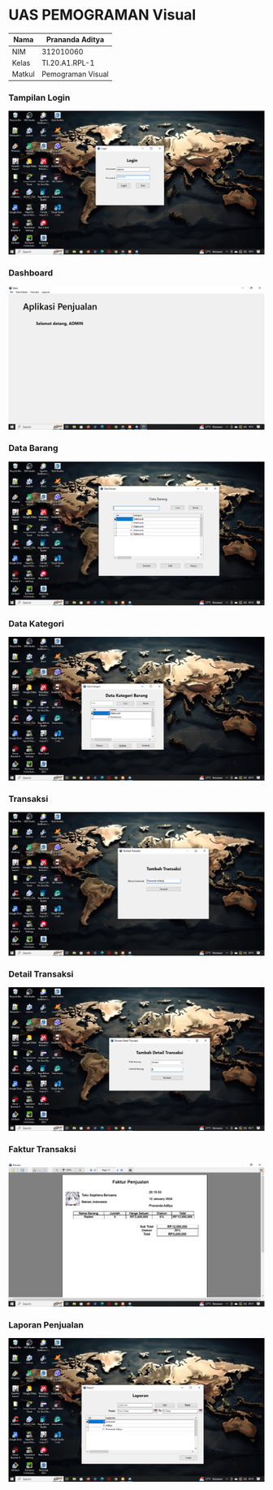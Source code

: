 # UAS PEMOGRAMAN Visual

| Nama   | Prananda Aditya   |
| ------ | ----------------- |
| NIM    | 312010060         |
| Kelas  | TI.20.A1.RPL-1    |
| Matkul | Pemograman Visual |

### Tampilan Login
![Foto](asset/Login.png)

### Dashboard
![Foto](asset/Dashboard.png)

### Data Barang
![Foto](asset/data_barang.png)

### Data Kategori
![Foto](asset/kategori.png)

### Transaksi
![Foto](asset/transaksi.png)

### Detail Transaksi
![Foto](asset/detail_transaksi.png)

### Faktur Transaksi
![Foto](asset/faktur.png)

### Laporan Penjualan
![Foto](asset/Laporan_penjualan.png)